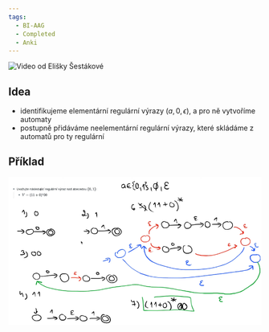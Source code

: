 ```yaml
---
tags:
  - BI-AAG
  - Completed
  - Anki
---
```


![Video od Elišky Šestákové](https://www.youtube.com/watch?v=VZRrN6KIPq8)

## Idea
- identifikujeme elementární regulární výrazy ($a, 0, \epsilon$), a pro ně vytvoříme automaty
- postupně přidáváme neelementární regulární výrazy, které skládáme z automatů pro ty regulární

## Příklad
![](Attachments/Pasted%20image%2020231207124656.png)